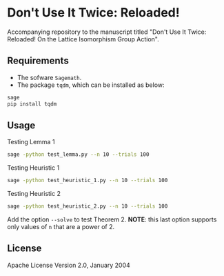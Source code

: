 # Don't Use It Twice: Reloaded!

Accompanying repository to the manuscript titled "Don't Use It Twice: Reloaded! On the Lattice Isomorphism Group Action".

## Requirements

- The sofware `Sagemath`.
- The package `tqdm`, which can be installed as below:

```bash
sage
pip install tqdm
```

## Usage

Testing Lemma 1

```bash
sage -python test_lemma.py --n 10 --trials 100
```

Testing Heuristic 1

```bash
sage -python test_heuristic_1.py --n 10 --trials 100
```

Testing Heuristic 2

```bash
sage -python test_heuristic_2.py --n 10 --trials 100
```

Add the option `--solve` to test Theorem 2. **NOTE**: this last option supports only values of `n` that are a power of 2.

## License

Apache License Version 2.0, January 2004

